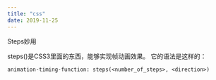 ```yaml
---
title: "css"
date: 2019-11-25
---
```


Steps妙用

steps()是CSS3里面的东西，能够实现帧动画效果。
它的语法是这样的：

```
animation-timing-function: steps(<number_of_steps>, <direction>)
```
